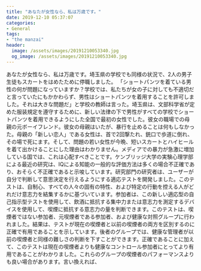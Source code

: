 ```yaml
---
title: "あなたが女性なら、私は万歳です。"
date: 2019-12-10 05:37:07
categories:
- General
tags:
- "the manzai"
header:
  image: /assets/images/20191210053340.jpg
  og_image: /assets/images/20191210053340.jpg
---
```


あなたが女性なら、私は万歳です。埼玉県の学校でも同様の状況で、2人の男子生徒もスカートをはめたために停職しました。 「ショートパンツを着ている男性の何が問題になっていますか？学校では、私たちが女の子に対しても不適切だと言っていたにもかかわらず、男性はショートパンツを着用することを許可しました。それは大きな問題だ」と学校の教師は言った。埼玉県は、文部科学省が定めた服装規定を遵守するために、新しい法律の下で男性がすべての学校でショートパンツを着用できるようにした全国で最初の女性でした。彼女の職場での母親の元ボーイフレンド。彼女の母親はいたが、暴行を止めることは何もしなかった。母親の「新しい恋人」である女性は、首で2回撃たれ、銃口で歩道に倒れ、その場で死にます。そして、問題の若い女性が今晩、短いスカートとハイヒールを着て出かけることにした理由はわかりません。メディアでの暴力が急激に増加している国では、これは心配すべきことです。ケンブリッジ大学の実験心理学部による最近の研究は、IQによる知能の一般的な評価方法は多くの場合不正確であり、おそらく不正確であると示唆しています。研究部門の研究者は、ユーザーが自分で判断して意思決定を行えるようにする適応テストを開発しました。このテストは、自制心、すべての人々の固有の特性、および特定の行動を控える人がどれだけ意志力を結集するかに基づいています。参加者は、この新しい適応型の自己指示型テストを使用して、飲酒に抵抗する集中力または意志力を測定するデバイスを使用して、喫煙に抵抗する意志力の量を判断できます。このテストは、喫煙者ではない参加者、元喫煙者である参加者、および健康な対照グループに行われました。結果は、テストが現在の喫煙者と以前の喫煙者の両方を区別するのに正確で有用であることを示しています。後者のグループでは、健康な管理者が以前の喫煙者と同様の難しさの判断を下すことができます。正確であることに加えて、このテストは現在の喫煙者よりも健康なコントロール参加者にとってより有用であることがわかりました。これらのグループの喫煙者のパフォーマンスよりも良い場合があります。言い換えれば、
